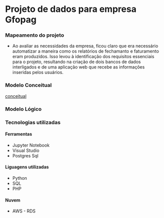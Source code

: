 # Projeto de dados para empresa Gfopag

### Mapeamento do projeto

* Ao avaliar as necessidades da empresa, ficou claro que era necessário automatizar a maneira como os relatórios de fechamanto e faturamento eram produzidos. Isso levou à identificação dos requisitos essenciais para o projeto, resultando na criação de dois bancos de dados interligados e de uma aplicação web que recebe as informações inseridas pelos usuários.

### Modelo Conceitual
[conceitual](https://github.com/will-rds/projeto_dados_gfopag/blob/main/imagens/modelo_conceitual.PNG)
### Modelo Lógico

### Tecnologias utilizadas
#### Ferramentas
* Jupyter Notebook
* Visual Studio
* Postgres Sql
#### Liguagens utilizadas
* Python
* SQL
* PHP
#### Nuvem
* AWS - RDS

